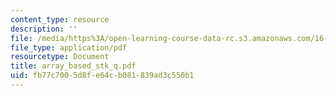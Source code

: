 ```yaml
---
content_type: resource
description: ''
file: /media/https%3A/open-learning-course-data-rc.s3.amazonaws.com/16-01-unified-engineering-i-ii-iii-iv-fall-2005-spring-2006/fb77c7005d8fe64cb081839ad3c550b1_array_based_stk_q.pdf
file_type: application/pdf
resourcetype: Document
title: array_based_stk_q.pdf
uid: fb77c700-5d8f-e64c-b081-839ad3c550b1
---
```

